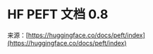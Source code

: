 # HF PEFT 文档 0.8

来源：[https://huggingface.co/docs/peft/index](https://huggingface.co/docs/peft/index)
